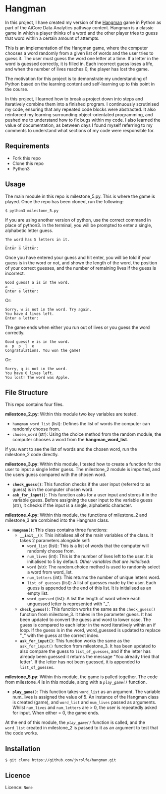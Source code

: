 # Hangman

In this project, I have created my version of the [Hangman](https://en.wikipedia.org/wiki/Hangman_(game)) game in Python as part of the AiCore Data Analytics pathway content. Hangman is a classic game in which a player thinks of a word and the other player tries to guess that word within a certain amount of attempts.

This is an implementation of the Hangman game, where the computer chooses a word randomly from a given list of words and the user tries to guess it. The user must guess the word one letter at a time. If a letter in the word is guessed correctly, it is filled in. Each incorrect guess loses a life, and when the number of lives reaches 0, the player has lost the game. 

The motivation for this project is to demonstrate my understanding of Python based on the learning content and self-learning up to this point in the course. 

In this project, I learned how to break a project down into steps and iteratively combine them into a finished program. I continuously scrutinised my code, ensuring that any repeated code blocks were abstracted. It also reinforced my learning surrounding object-orientated programming, and pushed me to understand how to fix bugs within my code. I also learned the value of documentation, as between days I found myself referring to my comments to understand what sections of my code were responsible for. 

## Requirements

- Fork this repo
- Clone this repo
- Python3

## Usage
The main module in this repo is milestone_5.py. This is where the game is played. 
Once the repo has been cloned, run the following:
   
    $ python3 milestone_5.py

If you are using another version of python, use the correct command in place of python3. 
In the terminal, you will be prompted to enter a single, alphabetic letter guess. 


    The word has 5 letters in it. 
    _  _  _  _  _
    Enter a letter:

Once you have entered your guess and hit enter, you will be told if your guess is in the word or not, and shown the length of the word, the position of your correct guesses, and the number of remaining lives if the guess is incorrect. 

    Good guess! a is in the word. 
    a  _  _  _  _
    Enter a letter: 

Or: 

    Sorry, w is not in the word. Try again. 
    You have 4 lives left. 
    Enter a letter:

The game ends when either you run out of lives or you guess the word correctly. 

    Good guess! e is in the word. 
    a  p  p  l  e
    Congratulations. You won the game!

Or:

    Sorry, q is not in the word.  
    You have 0 lives left. 
    You lost! The word was Apple.

## File Structure 
This repo contains four files. 

**milestone_2.py**: Within this module two key variables are tested. 
- `hangman_word_list` (list): Defines the list of words the computer can randomly choose from.
- `chosen_word` (str): Using the choice method from the random module, the computer chooses a word from the __hangman_word_list__.

If you want to see the list of words and the chosen word, run the milestone_2 code directly.

**milestone_3.py**: Within this module, I tested how to create a function for the user to input a single letter guess. The milestone_2 module is imported, and the users guess compared with the chosen word. 
- __`check_guess()`__: This function checks if the user input (referred to as guess) is in the computer chosen word.
- __`ask_for_input()`__: This function asks for a user input and stores it in the variable guess. Before assigning the user input to the variable guess (str), it checks if the input is a single, alphabetic character. 

**milestone_4.py**: Within this module, the functions of milestone_2 and milestone_3 are combined into the Hangman class. 
- __`Hangman()`__: This class contains three functions: 
    - __`__init__()`__: This initialises all of the main variables of the class. It takes 2 parameters alongside self:
        - `word_list` (list): This is a list of words that the computer will randomly choose from. 
        - `num_lives` (int): This is the number of lives left to the user. It is initialised to 5 by default. 
    *Other variables that are initialised*:
        - `word` (str): The random.choice method is used to randomly select a word from word_list. 
        - `num_letters` (int): This returns the number of unique letters word.
        - `list_of_guesses` (list): A list of guesses made by the user. Each guess is appended to the end of this list. It is initialised as an empty list.
        - `word_guessed` (list): A list the length of word where each unguessed letter is represented with "_".
    - __`check_guess()`__: This function works the same as the `check_guess()` function from milestone_3. It takes in the parameter guess. It has been updated to convert the guess and word to lower case. The guess is compared to each letter in the word iteratively within an if loop. If the guess is in the word, word_guessed is updated to replace "_" with the guess at the correct index. 
    - __`ask_for_input()`__: This function works the same as the `ask_for_input()` function from milestone_3. It has been updated to also compare the guess to `list_of_guesses`, and if the letter has already been guessed it returns the message "You already tried that letter". If the letter has not been guessed, it is appended to `list_of_guesses`. 

**milestone_5.py**: Within this module, the game is pulled together. The code from milestone_4 is in this module, along with a _`play_game()`_ function.
- __`play_game()`__: This function takes `word_list` as an argument. The variable num_lives is assigned the value of 5. An instance of the Hangman class is created (game), and `word_list` and `num_lives` passed as arguments. Whilst `num_lives` and `num_letters` are > 0, the user is repeatedly asked for input. When either = 0, the game ends. 

At the end of this module, the _`play_game()`_ function is called, and the `word_list` created in milestone_2 is passed to it as an argument to test that the code works. 

## Installation

    $ git clone https://github.com/jvrolfe/hangman.git

## Licence

Licence: `None`
